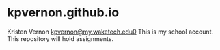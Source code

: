 # kpvernon.github.io
Kristen Vernon
kpvernon@my.waketech.edu0
This is my school account.
This repository will hold assignments.
